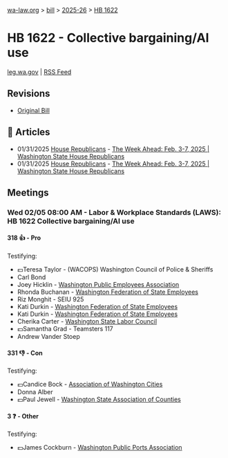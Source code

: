 [wa-law.org](/) > [bill](/bill/) > [2025-26](/bill/2025-26/) > [HB 1622](/bill/2025-26/hb/1622/)

# HB 1622 - Collective bargaining/AI use
[leg.wa.gov](https://app.leg.wa.gov/billsummary?BillNumber=1622&Year=2025&Initiative=false) | [RSS Feed](./rss.xml)

## Revisions
* [Original Bill](1/)

## 📰 Articles
* 01/31/2025 [House Republicans](/org/house_republicans/) - [The Week Ahead: Feb. 3-7, 2025 | Washington State House Republicans](http://houserepublicans.wa.gov/week/the-week-ahead-feb-3-7-2025/#:~:text=HB%201622)
* 01/31/2025 [House Republicans](/org/house_republicans/) - [The Week Ahead: Feb. 3-7, 2025 | Washington State House Republicans](https://houserepublicans.wa.gov/week/the-week-ahead-feb-3-7-2025/#:~:text=HB%201622)

## Meetings
### Wed 02/05 08:00 AM - Labor & Workplace Standards (LAWS): HB 1622 Collective bargaining/AI use
#### 318 👍 - Pro
Testifying:
* 💵Teresa Taylor - (WACOPS) Washington Council of Police & Sheriffs
* Carl Bond
* Joey Hicklin - [Washington Public Employees Association](/org/washington_public_employees_association/)
* Rhonda Buchanan - [Washington Federation of State Employees](/org/washington_federation_of_state_employees/)
* Riz Monghit - SEIU 925
* Kati Durkin - [Washington Federation of State Employees](/org/washington_federation_of_state_employees/)
* Kati Durkin - [Washington Federation of State Employees](/org/washington_federation_of_state_employees/)
* Cherika Carter - [Washington State Labor Council](/org/washington_state_labor_council/)
* 💵Samantha Grad - Teamsters 117
* Andrew Vander Stoep

#### 331 👎 - Con
Testifying:
* 💵Candice Bock - [Association of Washington Cities](/org/association_of_washington_cities/)
* Donna Alber
* 💵Paul Jewell - [Washington State Association of Counties](/org/washington_state_association_of_counties/)

#### 3 ❓ - Other
Testifying:
* 💵James Cockburn - [Washington Public Ports Association](/org/washington_public_ports_association/)
